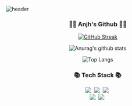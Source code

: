 ![header](https://capsule-render.vercel.app/api?type=Soft&theme=tokyonight&height=300&section=header&text=IamAnjaehyun)

<h3 align="center">👩‍💻 Anjh's Github 👩‍💻</h3>
<div align="center">

[![GitHub Streak](https://streak-stats.demolab.com/?user=IamAnjaehyun&theme=tokyonight)](https://git.io/streak-stats)

![Anurag's github stats](https://github-readme-stats.vercel.app/api?username=IamAnjaehyun&show_icons=true&theme=tokyonight)

![Top Langs](https://github-readme-stats.vercel.app/api/top-langs/?username=IamAnjaehyun&layout=compact%&theme=tokyonight)


  
<h3 align="center">📚 Tech Stack 📚</h3>
<p align="center">
  <img src="https://img.shields.io/badge/Java-007396?style=flat-square&logo=Java&logoColor=white"/></a>&nbsp
  <img src="https://img.shields.io/badge/Python-3766AB?style=flat-square&logo=Python&logoColor=white"/></a>&nbsp 
  <img src="https://img.shields.io/badge/Javascript-ffb13b?style=flat-square&logo=javascript&logoColor=white"/></a>&nbsp 
  <br>
  <img src="https://img.shields.io/badge/SpringBoot-6DB33F?style=flat-square&logo=SpringBoot&logoColor=white"/></a>&nbsp 
  <img src="https://img.shields.io/badge/Mysql-E6B91E?style=flat-square&logo=MySql&logoColor=white"/></a>&nbsp 
</p>
